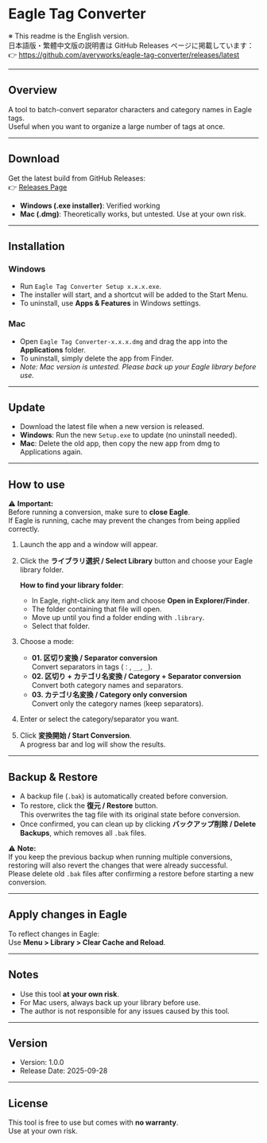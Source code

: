 # Eagle Tag Converter

※ This readme is the English version.  
日本語版・繁體中文版の説明書は GitHub Releases ページに掲載しています：  
👉 https://github.com/averyworks/eagle-tag-converter/releases/latest

---

## Overview
A tool to batch-convert separator characters and category names in Eagle tags.  
Useful when you want to organize a large number of tags at once.

---

## Download
Get the latest build from GitHub Releases:  
👉 [Releases Page](https://github.com/averyworks/eagle-tag-converter/releases/latest)

- **Windows (.exe installer)**: Verified working  
- **Mac (.dmg)**: Theoretically works, but untested. Use at your own risk.  

---

## Installation

### Windows
- Run `Eagle Tag Converter Setup x.x.x.exe`.  
- The installer will start, and a shortcut will be added to the Start Menu.  
- To uninstall, use **Apps & Features** in Windows settings.  

### Mac
- Open `Eagle Tag Converter-x.x.x.dmg` and drag the app into the **Applications** folder.  
- To uninstall, simply delete the app from Finder.  
- *Note: Mac version is untested. Please back up your Eagle library before use.*  

---

## Update
- Download the latest file when a new version is released.  
- **Windows**: Run the new `Setup.exe` to update (no uninstall needed).  
- **Mac**: Delete the old app, then copy the new app from dmg to Applications again.  

---

## How to use

⚠ **Important:**  
Before running a conversion, make sure to **close Eagle**.  
If Eagle is running, cache may prevent the changes from being applied correctly.  

1. Launch the app and a window will appear.  

2. Click the **ライブラリ選択 / Select Library** button and choose your Eagle library folder.  

   **How to find your library folder**:  
   - In Eagle, right-click any item and choose **Open in Explorer/Finder**.  
   - The folder containing that file will open.  
   - Move up until you find a folder ending with `.library`.  
   - Select that folder.  

3. Choose a mode:  
   - **01. 区切り変換 / Separator conversion**  
     Convert separators in tags (`：`, `__`, `_`).  
   - **02. 区切り + カテゴリ名変換 / Category + Separator conversion**  
     Convert both category names and separators.  
   - **03. カテゴリ名変換 / Category only conversion**  
     Convert only the category names (keep separators).  

4. Enter or select the category/separator you want.  

5. Click **変換開始 / Start Conversion**.  
   A progress bar and log will show the results.  

---

## Backup & Restore
- A backup file (`.bak`) is automatically created before conversion.  
- To restore, click the **復元 / Restore** button.  
  This overwrites the tag file with its original state before conversion.  
- Once confirmed, you can clean up by clicking **バックアップ削除 / Delete Backups**, which removes all `.bak` files.  

⚠ **Note:**  
If you keep the previous backup when running multiple conversions, restoring will also revert the changes that were already successful.  
Please delete old `.bak` files after confirming a restore before starting a new conversion.  

---

## Apply changes in Eagle
To reflect changes in Eagle:  
Use **Menu > Library > Clear Cache and Reload**.  

---

## Notes
- Use this tool **at your own risk**.  
- For Mac users, always back up your library before use.  
- The author is not responsible for any issues caused by this tool.  

---

## Version
- Version: 1.0.0  
- Release Date: 2025-09-28  

---

## License
This tool is free to use but comes with **no warranty**.  
Use at your own risk.  
